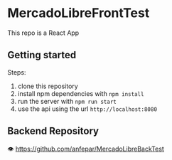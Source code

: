 # MercadoLibreFrontTest

This repo is a React App 

## Getting started

Steps:

1. clone this repository 
2. install npm dependencies with `npm install`
3. run the server with `npm run start`
4. use the api using the url `http://localhost:8080`


## Backend Repository

 👁️ https://github.com/anfepar/MercadoLibreBackTest

